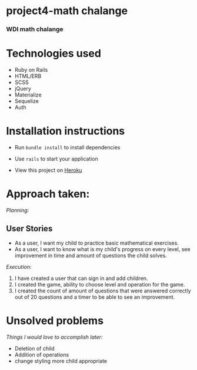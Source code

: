 # project4-math chalange #
### WDI math chalange ###

# Technologies used #

* Ruby on Rails
* HTML/ERB
* SCSS
* jQuery
* Materialize
* Sequelize
* Auth

# Installation instructions #
* Run `bundle install` to install dependencies
* Use `rails` to start your application

* View this project on <a href="https://.herokuapp.com/">Heroku</a>

# Approach taken: #

_Planning:_
## User Stories ##

* As a user, I want my child to practice basic mathematical exercises.
* As a user, I want to know what is my child's progress on every level, see improvement in time and amount of questions the child solves.



_Execution:_ 

1. I have created a user that can sign in and add children.
2. I created the game, ability to choose level and operation for the game.
3. I created the count of amount of questions that were answered correctly out of 20 questions and a timer to be able to see an improvement. 

# Unsolved problems #
_Things I would love to accomplish later:_
* Deletion of child
* Addition of operations
* change styling more child appropriate

